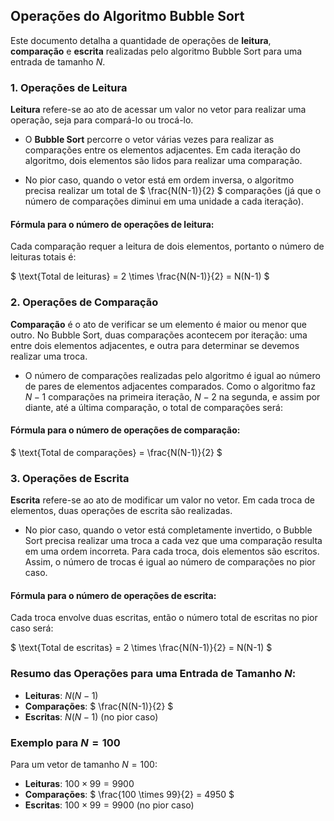 ## Operações do Algoritmo Bubble Sort

Este documento detalha a quantidade de operações de **leitura**, **comparação** e **escrita** realizadas pelo algoritmo Bubble Sort para uma entrada de tamanho $`N`$.

### 1. Operações de Leitura

**Leitura** refere-se ao ato de acessar um valor no vetor para realizar uma operação, seja para compará-lo ou trocá-lo.

- O **Bubble Sort** percorre o vetor várias vezes para realizar as comparações entre os elementos adjacentes. Em cada iteração do algoritmo, dois elementos são lidos para realizar uma comparação.
  
- No pior caso, quando o vetor está em ordem inversa, o algoritmo precisa realizar um total de $` \frac{N(N-1)}{2} `$ comparações (já que o número de comparações diminui em uma unidade a cada iteração).
  
#### Fórmula para o número de operações de leitura:
Cada comparação requer a leitura de dois elementos, portanto o número de leituras totais é:

$` \text{Total de leituras} = 2 \times \frac{N(N-1)}{2} = N(N-1) `$

### 2. Operações de Comparação

**Comparação** é o ato de verificar se um elemento é maior ou menor que outro. No Bubble Sort, duas comparações acontecem por iteração: uma entre dois elementos adjacentes, e outra para determinar se devemos realizar uma troca.

- O número de comparações realizadas pelo algoritmo é igual ao número de pares de elementos adjacentes comparados. Como o algoritmo faz $` N-1 `$ comparações na primeira iteração, $` N-2 `$ na segunda, e assim por diante, até a última comparação, o total de comparações será:

#### Fórmula para o número de operações de comparação:
$` \text{Total de comparações} = \frac{N(N-1)}{2} `$

### 3. Operações de Escrita

**Escrita** refere-se ao ato de modificar um valor no vetor. Em cada troca de elementos, duas operações de escrita são realizadas.

- No pior caso, quando o vetor está completamente invertido, o Bubble Sort precisa realizar uma troca a cada vez que uma comparação resulta em uma ordem incorreta. Para cada troca, dois elementos são escritos. Assim, o número de trocas é igual ao número de comparações no pior caso.

#### Fórmula para o número de operações de escrita:
Cada troca envolve duas escritas, então o número total de escritas no pior caso será:

$` \text{Total de escritas} = 2 \times \frac{N(N-1)}{2} = N(N-1) `$

### Resumo das Operações para uma Entrada de Tamanho $` N `$:

- **Leituras**: $` N(N-1) `$
- **Comparações**: $` \frac{N(N-1)}{2} `$
- **Escritas**: $` N(N-1) `$ (no pior caso)

### Exemplo para $` N = 100 `$

Para um vetor de tamanho $` N = 100 `$:

- **Leituras**: $` 100 \times 99 = 9900 `$
- **Comparações**: $` \frac{100 \times 99}{2} = 4950 `$
- **Escritas**: $` 100 \times 99 = 9900 `$ (no pior caso)
